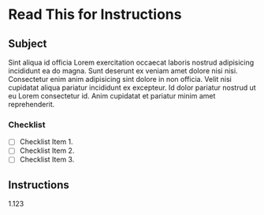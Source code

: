 # Read This for Instructions

## Subject
Sint aliqua id officia Lorem exercitation occaecat laboris nostrud adipisicing incididunt ea do magna. Sunt deserunt ex veniam amet dolore nisi nisi. Consectetur enim anim adipisicing sint dolore in non officia. Velit nisi cupidatat aliqua pariatur incididunt ex excepteur. Id dolor pariatur nostrud ut eu Lorem consectetur id. Anim cupidatat et pariatur minim amet reprehenderit.

### Checklist

- [ ] Checklist Item 1.
- [ ] Checklist Item 2.
- [ ] Checklist Item 3.

## Instructions

1.123 